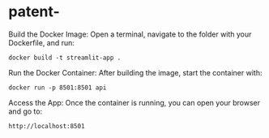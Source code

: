 # patent-

Build the Docker Image: Open a terminal, navigate to the folder with your Dockerfile, and run:

`docker build -t streamlit-app .`

Run the Docker Container: After building the image, start the container with:

`docker run -p 8501:8501 api`

Access the App: Once the container is running, you can open your browser and go to:

`http://localhost:8501`
